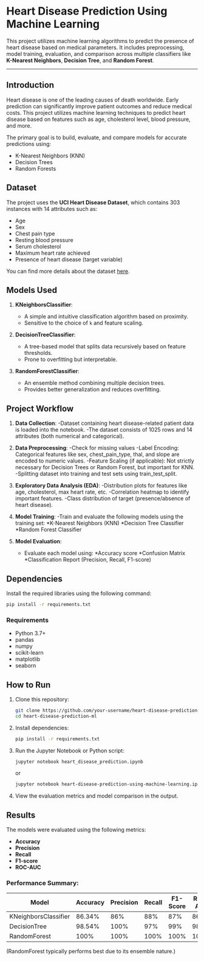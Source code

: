 # Heart Disease Prediction Using Machine Learning

This project utilizes machine learning algorithms to predict the presence of heart disease based on medical parameters. It includes preprocessing, model training, evaluation, and comparison across multiple classifiers like **K-Nearest Neighbors**, **Decision Tree**, and **Random Forest**.

---

## Introduction
Heart disease is one of the leading causes of death worldwide. Early prediction can significantly improve patient outcomes and reduce medical costs. This project utilizes machine learning techniques to predict heart disease based on features such as age, cholesterol level, blood pressure, and more.

The primary goal is to build, evaluate, and compare models for accurate predictions using:
- K-Nearest Neighbors (KNN)
- Decision Trees
- Random Forests

## Dataset
The project uses the **UCI Heart Disease Dataset**, which contains 303 instances with 14 attributes such as:
- Age
- Sex
- Chest pain type
- Resting blood pressure
- Serum cholesterol
- Maximum heart rate achieved
- Presence of heart disease (target variable)

You can find more details about the dataset [here](https://www.kaggle.com/datasets/ketangangal/heart-disease-dataset-uci).

## Models Used
1. **KNeighborsClassifier**:
   - A simple and intuitive classification algorithm based on proximity.
   - Sensitive to the choice of `k` and feature scaling.

2. **DecisionTreeClassifier**:
   - A tree-based model that splits data recursively based on feature thresholds.
   - Prone to overfitting but interpretable.

3. **RandomForestClassifier**:
   - An ensemble method combining multiple decision trees.
   - Provides better generalization and reduces overfitting.

## Project Workflow
1. **Data Collection**:
   -Dataset containing heart disease-related patient data is loaded into the notebook.
   -The dataset consists of 1025 rows and 14 attributes (both numerical and categorical).

3. **Data Preprocessing**:
   -Check for missing values
   -Label Encoding: Categorical features like sex, chest_pain_type, thal, and slope are encoded     to numeric values.
   -Feature Scaling (if applicable): Not strictly necessary for Decision Trees or Random
    Forest, but important for KNN.
   -Splitting dataset into training and test sets using train_test_split.

5. **Exploratory Data Analysis (EDA)**:
   -Distribution plots for features like age, cholesterol, max heart rate, etc.
   -Correlation heatmap to identify important features.
   -Class distribution of target (presence/absence of heart disease).

7. **Model Training**:
   -Train and evaluate the following models using the training set:
   *K-Nearest Neighbors (KNN)
   *Decision Tree Classifier
   *Random Forest Classifier

9. **Model Evaluation**:
   - Evaluate each model using:
     *Accuracy score
     *Confusion Matrix
     *Classification Report (Precision, Recall, F1-score)

## Dependencies
Install the required libraries using the following command:
```bash
pip install -r requirements.txt
```
### Requirements
- Python 3.7+
- pandas
- numpy
- scikit-learn
- matplotlib
- seaborn

## How to Run
1. Clone this repository:
   ```bash
   git clone https://github.com/your-username/heart-disease-prediction-ml.git
   cd heart-disease-prediction-ml

   ```

2. Install dependencies:
   ```bash
   pip install -r requirements.txt
   ```

3. Run the Jupyter Notebook or Python script:
   ```bash
   jupyter notebook heart_disease_prediction.ipynb
   ```
   or
   ```bash
   jupyter notebook heart-disease-prediction-using-machine-learning.ipynb

   ```

4. View the evaluation metrics and model comparison in the output.

## Results
The models were evaluated using the following metrics:
- **Accuracy**
- **Precision**
- **Recall**
- **F1-score**
- **ROC-AUC**

### Performance Summary:
| Model                | Accuracy | Precision | Recall | F1-Score | ROC-AUC |
|----------------------|----------|-----------|--------|----------|---------|
| KNeighborsClassifier | 86.34%   | 86%       | 88%    | 87%      | 86%     |
| DecisionTree         | 98.54%   | 100%      | 97%    | 99%      | 98.5%   |
| RandomForest         | 100%     | 100%      | 100%   | 100%     | 100%    |

(RandomForest typically performs best due to its ensemble nature.)

